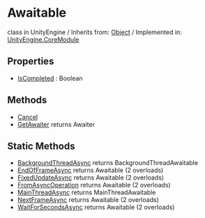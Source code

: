 # Awaitable
class in UnityEngine
 / Inherits from: <a href="https://docs.unity3d.com/6000.0/Documentation/ScriptReference/Object.html">Object</a> / Implemented in: <a href="https://docs.unity3d.com/6000.0/Documentation/ScriptReference/UnityEngine.CoreModule.html">UnityEngine.CoreModule</a>

## Properties
- <a href="https://docs.unity3d.com/6000.0/Documentation/ScriptReference/Awaitable-IsCompleted.html">IsCompleted</a> : Boolean

## Methods
- <a href="https://docs.unity3d.com/6000.0/Documentation/ScriptReference/Awaitable.Cancel.html">Cancel</a>
- <a href="https://docs.unity3d.com/6000.0/Documentation/ScriptReference/Awaitable.GetAwaiter.html">GetAwaiter</a> returns Awaiter

## Static Methods
- <a href="https://docs.unity3d.com/6000.0/Documentation/ScriptReference/Awaitable.BackgroundThreadAsync.html">BackgroundThreadAsync</a> returns BackgroundThreadAwaitable
- <a href="https://docs.unity3d.com/6000.0/Documentation/ScriptReference/Awaitable.EndOfFrameAsync.html">EndOfFrameAsync</a> returns Awaitable (2 overloads)
- <a href="https://docs.unity3d.com/6000.0/Documentation/ScriptReference/Awaitable.FixedUpdateAsync.html">FixedUpdateAsync</a> returns Awaitable (2 overloads)
- <a href="https://docs.unity3d.com/6000.0/Documentation/ScriptReference/Awaitable.FromAsyncOperation.html">FromAsyncOperation</a> returns Awaitable (2 overloads)
- <a href="https://docs.unity3d.com/6000.0/Documentation/ScriptReference/Awaitable.MainThreadAsync.html">MainThreadAsync</a> returns MainThreadAwaitable
- <a href="https://docs.unity3d.com/6000.0/Documentation/ScriptReference/Awaitable.NextFrameAsync.html">NextFrameAsync</a> returns Awaitable (2 overloads)
- <a href="https://docs.unity3d.com/6000.0/Documentation/ScriptReference/Awaitable.WaitForSecondsAsync.html">WaitForSecondsAsync</a> returns Awaitable (2 overloads)
